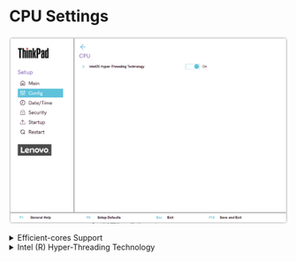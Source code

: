 # CPU Settings #

![](./img/tp_cpu.png)

<details><summary>Efficient-cores Support</summary>

Whether to enable Efficient-cores support which is available on Intel 12th Generation and later processors.

1. **On** - Default
1. Off

| WMI Setting name | Values | Locked by SVP | AMD/Intel |
|:---|:---|:---|:---|
| EfficientCores | Disable, Enable | No | Intel |

</details>

<details><summary>Intel (R) Hyper-Threading Technology</summary>

Whether to enable additional CPU threads, which appear as additional processors but share some resources with the other threads within a CPU. 

?> When disable, allows only one thread within each execution core unit.

1.	**On** - Default.
2.	Off

| WMI Setting name | Values | Locked by SVP | AMD/Intel |
|:---|:---|:---|:---|
| HyperThreadingTechnology | Disable, Enable | No | Intel |

</details>
